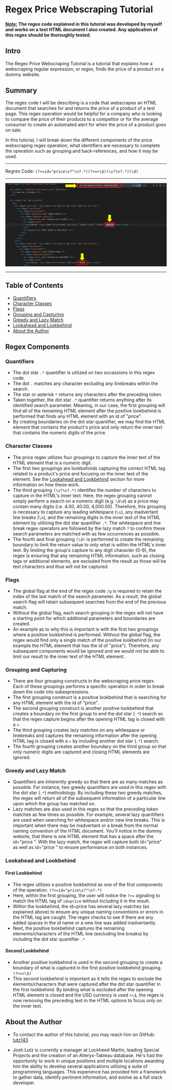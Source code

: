 # Regex Price Webscraping Tutorial

#### **<ins>Note:</ins>** The regex code explained in this tutorial was developed by myself and works on a test HTML document I also created. Any application of this regex should be thoroughly tested.

## Intro
The Regex Price Webscraping Tutorial is a tutorial that explains how a webscraping regular expression, or regex, finds the price of a product on a dummy website.

## Summary
The regex code I will be describing is a code that webscrapes an HTML document that searches for and returns the price of a product of a test page.  This regex operation would be helpful for a company who is looking to compare the price of their products to a competitor or for the average consumer to create an automated alert for when the price of a product goes on sale.

In this tutorial, I will break down the different components of the price webscraping regex operation, what identifiers are necessary to complete the operation such as grouping and back-references, and how it may be used.

---
Regrex Code: ```(?<=id="price\s?"\n?.*)(?<=>\$)(\s?\n?.*)(\d)```

---

![image](/Develop/img/RegexSnipIt.PNG)

---


## Table of Contents


- [Quantifiers](#quantifiers)
- [Character Classes](#character-classes)
- [Flags](#flags)
- [Grouping and Capturing](#grouping-and-capturing)
- [Greedy and Lazy Match](#greedy-and-lazy-match)
- [Lookahead and Lookbehind](#lookahead-and-lookbehind)
- [About the Author](#about-the-author)


## Regex Components

### Quantifiers
* The dot star `.*` quantifier is utilized on two occassions in this regex code.
* The dot `.` matches any character excluding any linebreaks within the search.
* The star or asterisk `*` returns any characters after the preceding token.
* Taken together, the dot star `.*` quantifier returns anything after its identified search parameter. Meaning, in our case, the first grouping will find all of the remaining HTML element after the positive lookbehind is performed that finds any HTML element with an id of "price". 
* By creating boundaries on the dot star quantifier, we may find the HTML element that contains the product's price and only return the inner text that contains the numeric digits of the price.

### Character Classes
* The price regex utilizes four groupings to capture the inner text of the HTML element that is a numeric digit. 
* The first two groupings are lookbehinds capturing the correct HTML tag related to a product's price and focusing on the inner text of the element. See the [Lookahead and Lookbehind](#lookahead-and-lookbehind) section for more information on how these work.
* The third grouping `(\s?\n?.*)` identifes the number of characters to capture in the HTML's inner text. Here, the regex grouping cannot simply perform a search on a numeric digit (e.g. `\d\d`) as a price may contain many digits (i.e. 4.00, 40.00, 4,000.00). Therefore, this grouping is necessary to capture any leading whitespace (`\s`), any inadvertant line breaks (`\n`), and the remaining digits in the inner text of the HTML element by utilizing the dot star quantifier `.*`. The whitespace and line break regex operators are followed by the lazy match `?` to confirm these search parameters are matched with as few occurrences as possible.
* The fourth and final grouping `(\d)` is performed to create the remaining boundary to limit the return value to only what is within the HTML's inner text. By limiting the group's capture to any digit character (0-9), the regex is ensuring that any remaining HTML information, such as closing tags or additional elements, are excluded from the result as those will be text characters and thus will not be captured.

### Flags
* The global flag at the end of the regex code `/g` is required to retain the index of the last match of the search parameter. As a result, the global search flag will retain subsequent searches from the end of the previous match.
* Without the global flag, each search grouping in the regex will not have a starting point for which additional parameters and boundaries are created.
* An example as to why this is important is with the first two groupings where a positive lookbehind is performed. Without the global flag, the regex would find only a single match of the positive lookbehind (in our example the HTML element that has the id of "price"). Therefore, any subsequent components would be ignored and we would not be able to limit our result to the inner text of the HTML element.

### Grouping and Capturing
* There are four grouping constructs in the webscraping price regex. Each of these groupings performs a specific operation in order to break down the code into subexpressions.
* The first grouping construct is a positive lookbehind that is searching for any HTML element with the id of "price".
* The second grouping construct is another positive lookbehind that creates a boundary on the first group to end the dot star (`.*`) search so that the regex capture begins after the opening HTML tag is closed with a `>`.
* The third grouping creates lazy matches on any whitespace or linebreaks and captures the remaining information after the opening HTML tag is closed with a `>` by including another dot star (`.*`) search.
* The fourth grouping creates another boundary on the third group so that only numeric digits are captured and closing HTML elements are ignored.

### Greedy and Lazy Match
* Quantifiers are inherently greedy so that there are as many matches as possible. For instance, two greedy quantifiers are used in this regex with the dot star (`.*`) methodology. By including these two greedy matches, the regex will return all of the subsequent information of a particular line upon which the group has matched on.
* Lazy matches are also used in this regex so that the preceding token matches as few times as possible. For example, several lazy quantifiers are used when searching for whitespace and/or new line breaks. This is important when there may be inadvertant or a break from the normal naming convention of the HTML document. You'll notice in the dummy website, that there is one HTML element that has a space after the id="price ". With the lazy match, the regex will capture both id="price" as well as id="price " to ensure performance on both instances.

### Lookahead and Lookbehind
#### First Lookbehind
* The regex utilizes a positive lookbehind as one of the first components of the operation. `(?<=id="price\s?"\n?.*)`
* Here, within the first grouping, the user will notice the `?<=` signaling to match the HTML tag of `id=price` without including it in the result.
* Within the lookbehind, the id=price has several lazy matches (as explained above) to ensure any unique naming conventions or errors in the HTML tag are caught. The regex checks to see if there are any added spaces in the id name or a new line was added inadvertantly.
* Next, the positive lookbehind captures the remaining elements/characters of the HTML line (excluding line breaks) by including the dot star quantifier `.*`
#### Second Lookbehind
* Another positive lookbehind is used in the second grouping to create a boundary of what is captured in the first positive lookbehind grouping. `(?<=>\$)`
* This second lookbehind is important as it tells the regex to exclude the elements/characters that were captured after the dot star quantifier in the first lookbehind. By binding what is excluded after the opening HTML element is closed and the USD currency is used `>\$`, the regex is now removing the preceding text in the HTML options to focus only on the inner text.

## About the Author

* To contact the author of this tutorial, you may reach him on GitHub: [lutz143](https://github.com/lutz143)

* Josh Lutz is currently a manager at Lockheed Martin, leading Special Projects and the creation of an Alteryx-Tableau database. He's had the opportunity to work in unique positions and multiple locations awarding him the ability to develop several applications utilizing a suite of programming languages. This experience has provided him a framework to gather data, identify pertinent information, and evolve as a full stack developer.
